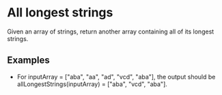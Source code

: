 # All longest strings

Given an array of strings, return another array containing all of its longest strings.

## Examples 
 - For inputArray = ["aba", "aa", "ad", "vcd", "aba"], the output should be
allLongestStrings(inputArray) = ["aba", "vcd", "aba"].

